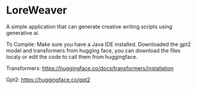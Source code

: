 # LoreWeaver
A simple application that can generate creative writing scripts using generative ai.

To Compile: 
Make sure you have a Java IDE installed. Downloaded the gpt2 model and transformers from hugging face, you can download the files localy or edit the code to call them from huggingface. 

Transformers:
https://huggingface.co/docs/transformers/installation

Gpt2:
https://huggingface.co/gpt2
